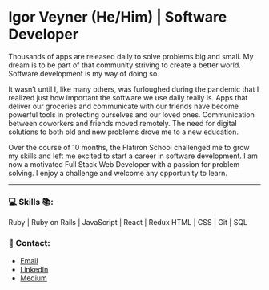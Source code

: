 # Igor Veyner (He/Him) | Software Developer

Thousands of apps are released daily to solve problems big and small. My dream is to be part of that community striving to create a better world. Software development is my way of doing so.

It wasn’t until I, like many others, was furloughed during the pandemic that I realized just how important the software we use daily really is. Apps that deliver our groceries and communicate with our friends have become powerful tools in protecting ourselves and our loved ones. Communication between coworkers and friends moved remotely. The need for digital solutions to both old and new problems drove me to a new education.

Over the course of 10 months, the Flatiron School challenged me to grow my skills and left me excited to start a career in software development. I am now a motivated Full Stack Web Developer with a passion for problem solving. I enjoy a challenge and welcome any opportunity to learn.

---

### 💻 Skills 📚:
Ruby | Ruby on Rails | JavaScript | React | Redux
HTML | CSS | Git | SQL

### 💼 Contact:
* [Email](mailto:igorveyner95@gmail.com)
* [LinkedIn](https://www.linkedin.com/in/igorveyner/)
* [Medium](https://igor-veyner.medium.com/)

